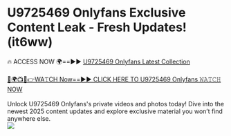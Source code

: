 # U9725469 Onlyfans Exclusive Content Leak - Fresh Updates! (it6ww)

🔥 ACCESS NOW 🌍==►► <a href="https://tinyurl.com/kvy9nzfs" rel="nofollow">U9725469 Onlyfans Latest Collection</a>
<br><br>
[🔴🌍📺📱👉WA𝚃CH Now==►► CLICK HERE TO U9725469 Onlyfans 𝚆𝙰𝚃𝙲𝙷 NOW](https://tinyurl.com/kvy9nzfs)
<br><br>
Unlock U9725469 Onlyfans's private videos and photos today! Dive into the newest 2025 content updates and explore exclusive material you won’t find anywhere else.
<br>
<a href="https://tinyurl.com/kvy9nzfs" rel="nofollow" data-target="animated-image.originalLink"><img src="https://camo.githubusercontent.com/8a4f000d20f83aca3bf7ec5f350d767afa0574a8a352519fd8cfa583a6f93a33/68747470733a2f2f692e696d6775722e636f6d2f644a486b345a712e676966" data-canonical-src="https://i.imgur.com/dJHk4Zq.gif" style="max-width: 100%; display: inline-block;" data-target="animated-image.originalImage"></a>
<br>
